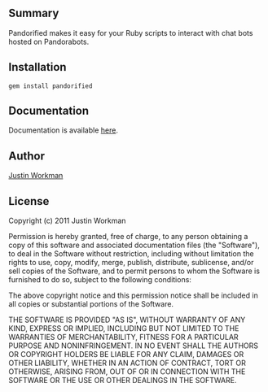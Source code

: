 Summary
-------

Pandorified makes it easy for your Ruby scripts to interact with chat bots hosted on Pandorabots.

Installation
------------

	gem install pandorified

Documentation
-------------

Documentation is available [here](http://rubydoc.info/github/xtagon/pandorified/).

Author
------

[Justin Workman](mailto:xtagon@gmail.com)

License
-------

Copyright (c) 2011 Justin Workman

Permission is hereby granted, free of charge, to any person obtaining a copy of this software and associated documentation files (the "Software"), to deal in the Software without restriction, including without limitation the rights to use, copy, modify, merge, publish, distribute, sublicense, and/or sell copies of the Software, and to permit persons to whom the Software is furnished to do so, subject to the following conditions:

The above copyright notice and this permission notice shall be included in all copies or substantial portions of the Software.

THE SOFTWARE IS PROVIDED "AS IS", WITHOUT WARRANTY OF ANY KIND, EXPRESS OR IMPLIED, INCLUDING BUT NOT LIMITED TO THE WARRANTIES OF MERCHANTABILITY, FITNESS FOR A PARTICULAR PURPOSE AND NONINFRINGEMENT. IN NO EVENT SHALL THE AUTHORS OR COPYRIGHT HOLDERS BE LIABLE FOR ANY CLAIM, DAMAGES OR OTHER LIABILITY, WHETHER IN AN ACTION OF CONTRACT, TORT OR OTHERWISE, ARISING FROM, OUT OF OR IN CONNECTION WITH THE SOFTWARE OR THE USE OR OTHER DEALINGS IN THE SOFTWARE.
